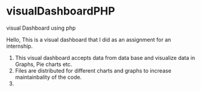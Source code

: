 # visualDashboardPHP
visual Dashboard using php

Hello, 
This is a visual dashboard that I did as an assignment for an internship.

1. This visual dashboard accepts data from data base and visualize data in Graphs, Pie charts etc.
2. Files are distributed for different charts and graphs to increase maintainbality of the code.
3.
